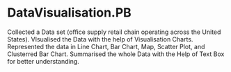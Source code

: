 # DataVisualisation.PB
Collected a Data set (office supply retail chain operating across the United States). VIsualised the Data with the help of Visualisation Charts. Represented the data in Line Chart, Bar Chart, Map, Scatter Plot, and Clusterred Bar Chart. Summarised the whole Data with the Help of Text Box for better understanding.
